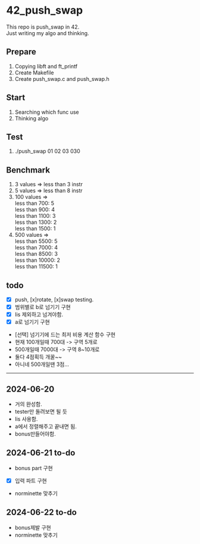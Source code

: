 # 42_push_swap
This repo is push_swap in 42.  
Just writing my algo and thinking.  

## Prepare
1. Copying libft and ft_printf
2. Create Makefile
3. Create push_swap.c and push_swap.h

## Start
1. Searching which func use
2. Thinking algo

## Test
1. ./push_swap 01 02 03 030

## Benchmark
1. 3 values => less than 3 instr
2. 5 values => less than 8 instr
3. 100 values =>  
                 less than 700: 5  
                 less than 900: 4  
                 less than 1100: 3  
                 less than 1300: 2  
                 less than 1500: 1  
4. 500 values =>  
                 less than 5500: 5  
                 less than 7000: 4  
                 less than 8500: 3  
                 less than 10000: 2  
                 less than 11500: 1  

## todo
- [x] push, [x]rotate, [x]swap testing.
- [x] 범위별로 b로 넘기기 구현
- [x] lis 제외하고 넘겨야함.
- [x] a로 넘기기 구현
- [선택] 넘기기에 드는 최저 비용 계산 함수 구현
- 현재 100개일때 700대 -> 구역 5개로
- 500개일때 7000대 -> 구역 8~10개로
- 둘다 4점획득 개꿀~~
- 아니네 500개일땐 3점...
---
## 2024-06-20
- 거의 완성함.
- tester만 돌려보면 될 듯
- lis 사용함.
- a에서 정렬해주고 끝내면 됨.
- bonus만들어야함.
## 2024-06-21 to-do
- bonus part 구현
- [x] 입력 파트 구현
- norminette 맞추기
## 2024-06-22 to-do
- bonus제발 구현
- norminette 맞추기
